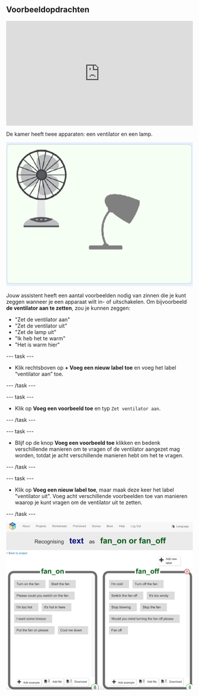## Voorbeeldopdrachten

<html>
  <div style="position: relative; overflow: hidden; padding-top: 56.25%;">
    <iframe style="position: absolute; top: 0; left: 0; right: 0; width: 100%; height: 100%; border: none;" src="https://www.youtube.com/embed/aekrXl_-Q_o?rel=0&cc_load_policy=1" allowfullscreen allow="accelerometer; autoplay; clipboard-write; encrypted-media; gyroscope; picture-in-picture; web-share"></iframe>
  </div>
</html>

De kamer heeft twee apparaten: een ventilator en een lamp.

![Een ventilator en een lamp](images/classroom-devices.png)

Jouw assistent heeft een aantal voorbeelden nodig van zinnen die je kunt zeggen wanneer je een apparaat wilt in- of uitschakelen. Om bijvoorbeeld **de ventilator aan te zetten**, zou je kunnen zeggen:

- "Zet de ventilator aan"
- "Zet de ventilator uit"
- "Zet de lamp uit"
- "Ik heb het te warm"
- "Het is warm hier"

\--- task ---

- Klik rechtsboven op **+ Voeg een nieuw label toe** en voeg het label “ventilator aan” toe.

\--- /task ---

\--- task ---

- Klik op **Voeg een voorbeeld toe** en typ `Zet ventilator aan`.

\--- /task ---

\--- task ---

- Blijf op de knop **Voeg een voorbeeld toe** klikken en bedenk verschillende manieren om te vragen of de ventilator aangezet mag worden, totdat je acht verschillende manieren hebt om het te vragen.

\--- /task ---

\--- task ---

- Klik op **Voeg een nieuw label toe**, maar maak deze keer het label "ventilator uit". Voeg acht verschillende voorbeelden toe van manieren waarop je kunt vragen om de ventilator uit te zetten.

\--- /task ---

![Ventilator aan en uit categorieën met acht voorbeelden van elk commando](images/fan-on-and-off.png)
